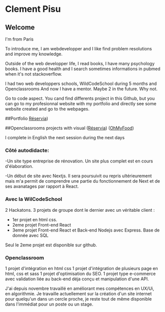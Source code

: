 # Clement Pisu

## Welcome

I'm from Paris

To introduce me, I am webdevelopper and I like find problem resolutions and improve my knowledge.  

Outside of the web developper life, I read books, I have many psychology books. 
I have a good health and I search sometimes informations in pubmed when it's not stackoverflow. 

I had two web developpers schools, WildCodeSchool during 5 months and Openclassrooms
And now I have a mentor. Maybe 2 in the future. Why not.


Go to code aspect.
You cand find differents project in this Github, but you can go to my profesionnal website with my portfolio and directly see some website created and go to the webpages.


##Portfolio
[Réservia](https://portfolio-web-lovat.vercel.app/))


##Openclassrooms projects with visual
([Réservia](https://vehementz.github.io/ClementPisu_2_31032021/))
([OhMyFood](https://vehementz.github.io/PisuClement_3_23052021/))





I complete in English the next session during the next days

### Côté autodidacte: 

-Un site type entreprise de rénovation. Un site plus complet est en cours d'élaboration.

-Un début de site avec Nextjs. Il sera poursuivit ou repris ultérieurement mais m'a permit de comprendre une partie du fonctionnement de Next et de ses avanatages par rapport à React.

### Avec la WilCodeSchool

2 Hackatons.
3 projets de groupe dont le dernier avec un véritable client : 
  - 1er projet en html css. 
  - 2eme projet Front-end React
  - 3eme projet Front-end React et Back-end Nodejs avec Express. Base de donnée avec SQL

Seul le 2eme projet est disponible sur github.


### Openclassroom

1 projet d'intégration en html css
1 projet d'intégration de plusieurs page en html, css et sass
1 projet d'optimisation du SEO. 
1 projet type e-commerce avec validation liée au back-end déja conçu et manipulation d'une API. 


J'ai depuis novembre travaillé en améliorant mes compétences en UX/Ui, en algorithmie. 
Je travaille actuellement sur la création d'un site internet pour quelqu'un dans un cercle proche, je reste tout de même disponible dans l'immédiat pour un poste ou un stage.

